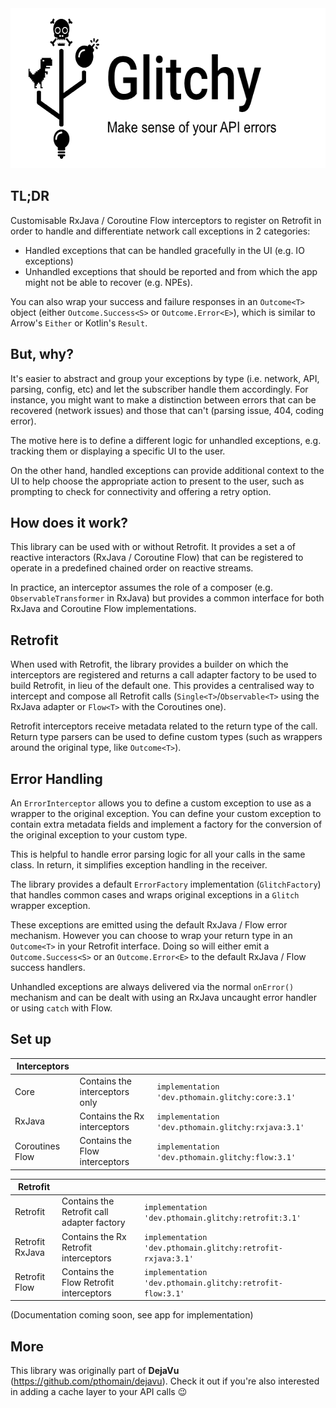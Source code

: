 <img src="https://github.com/pthomain/glitchy/blob/master/github/glitchy-header.png" style="height: 256px; width: auto;"/>

TL;DR
-----

Customisable RxJava / Coroutine Flow interceptors to register on Retrofit in order to handle and differentiate network call exceptions in 2 categories:

- Handled exceptions that can be handled gracefully in the UI (e.g. IO exceptions)
- Unhandled exceptions that should be reported and from which the app might not be able to recover (e.g. NPEs).

You can also wrap your success and failure responses in an `Outcome<T>` object (either `Outcome.Success<S>` or `Outcome.Error<E>`), which is similar to Arrow's `Either` or Kotlin's `Result`.

But, why?
---------

It's easier to abstract and group your exceptions by type (i.e. network, API, parsing, config, etc) and let the subscriber handle them accordingly. For instance, you might want to make a distinction between errors that can be recovered (network issues) and those that can't (parsing issue, 404, coding error).

The motive here is to define a different logic for unhandled exceptions, e.g. tracking them or displaying a specific UI to the user. 

On the other hand, handled exceptions can provide additional context to the UI to help choose the appropriate action to present to the user, such as prompting to check for connectivity and offering a retry option.

How does it work?
-----------------

This library can be used with or without Retrofit. It provides a set a of reactive interactors (RxJava / Coroutine Flow) that can be registered to operate in a predefined chained order on reactive streams. 

In practice, an interceptor assumes the role of a composer (e.g. `ObservableTransformer` in RxJava) but provides a common interface for both RxJava and Coroutine Flow implementations. 

Retrofit
--------

When used with Retrofit, the library provides a builder on which the interceptors are registered and returns a call adapter factory to be used to build Retrofit, in lieu of the default one. This provides a centralised way to intercept and compose all Retrofit calls (`Single<T>`/`Observable<T>` using the RxJava adapter or `Flow<T>` with the Coroutines one).

Retrofit interceptors receive metadata related to the return type of the call. Return type parsers can be used to define custom types (such as wrappers around the original type, like `Outcome<T>`).

Error Handling
--------------

An `ErrorInterceptor` allows you to define a custom exception to use as a wrapper to the original exception. You can define your custom exception to contain extra metadata fields and implement a factory for the conversion of the original exception to your custom type. 

This is helpful to handle error parsing logic for all your calls in the same class. In return, it simplifies exception handling in the receiver.

The library provides a default `ErrorFactory` implementation (`GlitchFactory`) that handles common cases and wraps original exceptions in a `Glitch` wrapper exception.

These exceptions are emitted using the default RxJava / Flow error mechanism. However you can choose to wrap your return type in an `Outcome<T>` in your Retrofit interface. Doing so will either emit a `Outcome.Success<S>` or an `Outcome.Error<E>` to the default RxJava / Flow success handlers.

Unhandled exceptions are always delivered via the normal `onError()` mechanism and can be dealt with using an RxJava uncaught error handler or using `catch` with Flow.

Set up
------

| Interceptors | | |
|--- |--- |--- |
| Core | Contains the interceptors only | ```implementation 'dev.pthomain.glitchy:core:3.1'``` |
| RxJava | Contains the Rx interceptors | ```implementation 'dev.pthomain.glitchy:rxjava:3.1'``` |
| Coroutines Flow | Contains the Flow interceptors | ```implementation 'dev.pthomain.glitchy:flow:3.1'``` |

| Retrofit | | |
|--- |--- |--- |
| Retrofit | Contains the Retrofit call adapter factory | ```implementation 'dev.pthomain.glitchy:retrofit:3.1'``` |
| Retrofit RxJava | Contains the Rx Retrofit interceptors | ```implementation 'dev.pthomain.glitchy:retrofit-rxjava:3.1'``` |
| Retrofit Flow | Contains the Flow Retrofit interceptors | ```implementation 'dev.pthomain.glitchy:retrofit-flow:3.1'``` |

(Documentation coming soon, see app for implementation)

More
----

This library was originally part of __DejaVu__ (https://github.com/pthomain/dejavu). Check it out if you're also interested in adding a cache layer to your API calls 😉


